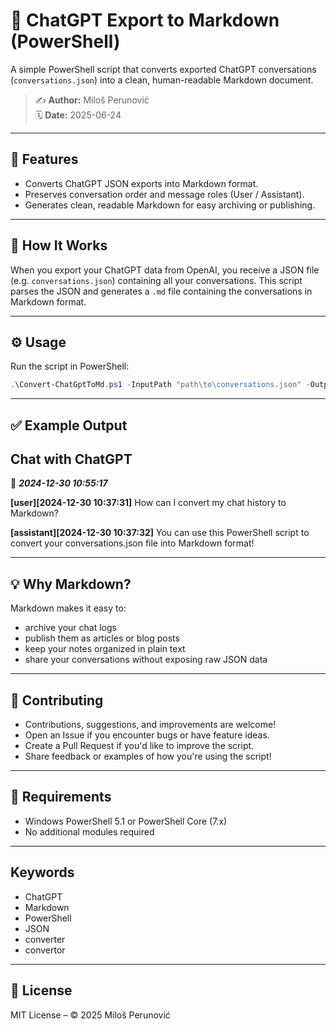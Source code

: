 # 💬 ChatGPT Export to Markdown (PowerShell)

A simple PowerShell script that converts exported ChatGPT conversations (`conversations.json`) into a clean, human-readable Markdown document.

> ✍️ **Author:** Miloš Perunović  
> 🗓️ **Date:** 2025-06-24

---

## 🚀 Features

- Converts ChatGPT JSON exports into Markdown format.
- Preserves conversation order and message roles (User / Assistant).
- Generates clean, readable Markdown for easy archiving or publishing.

---

## 📂 How It Works

When you export your ChatGPT data from OpenAI, you receive a JSON file (e.g. `conversations.json`) containing all your conversations. This script parses the JSON and generates a `.md` file containing the conversations in Markdown format.

---

## ⚙️ Usage

Run the script in PowerShell:

```powershell
.\Convert-ChatGptToMd.ps1 -InputPath "path\to\conversations.json" -OutputPath "path\to\ChatGPT_Export.md"
```

---

## ✅ Example Output

## Chat with ChatGPT
📅 ***2024-12-30 10:55:17***

**[user][2024-12-30 10:37:31]**
How can I convert my chat history to Markdown?

**[assistant][2024-12-30 10:37:32]**
You can use this PowerShell script to convert your conversations.json file into Markdown format!

---

## 💡 Why Markdown?

Markdown makes it easy to:
- archive your chat logs
- publish them as articles or blog posts
- keep your notes organized in plain text
- share your conversations without exposing raw JSON data

---

## 🤝 Contributing

- Contributions, suggestions, and improvements are welcome!
- Open an Issue if you encounter bugs or have feature ideas.
- Create a Pull Request if you'd like to improve the script.
- Share feedback or examples of how you're using the script!

---

## 🔧 Requirements

- Windows PowerShell 5.1 or PowerShell Core (7.x)
- No additional modules required

---

## Keywords

- ChatGPT
- Markdown
- PowerShell
- JSON
- converter
- convertor

---

## 📜 License

MIT License – © 2025 Miloš Perunović

<!--
Related terms:
chatgpt markdown, chatgpt export, chatgpt conversations, powershell script,
chatgpt to markdown, chatgpt export to markdown, chatgpt json to markdown
-->
